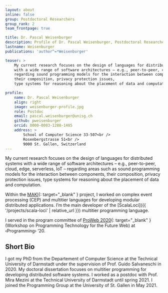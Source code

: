 ```yaml
---
layout: about
inline: false
group: Postdoctoral Researchers
group_rank: 2
team_frontpage: true

title: Dr. Pascal Weisenburger
description: Profile of Dr. Pascal Weisenburger, Postdoctoral Researcher at the Programming Group.
lastname: Weisenburger
publications: 'author^=*Weisenburger'

teaser: >
    My current research focuses on the design of languages for distributed systems
    with a wide range of software architectures – e.g., peer-to-peer, cloud, edge, serverless, IoT –
    regarding sound programming models for the interaction between components,
    their composition, privacy protection issues,
    type systems for reasoning about the placement of data and computation.

profile:
    name: Dr. Pascal Weisenburger
    align: right
    image: weisenburger-profile.jpg
    role: Postdoc
    email: pascal.weisenburger@unisg.ch
    github: pweisenburger
    orcid: 0000-0003-1288-1485
    address: >
        School of Computer Science 33-507<br />
        Rosenbergstrasse 51<br />
        9000 St. Gallen, Switzerland
---
```


My current research focuses on the design of languages for distributed systems
with a wide range of software architectures – e.g., peer-to-peer, cloud, edge, serverless, IoT –
regarding areas such as sound programming models for the interaction between components,
their composition, privacy protection issues,
type systems for reasoning about the placement of data and computation.

Within the [MAKI](https://www.maki.tu-darmstadt.de/){: target="_blank" } project,
I worked on complex event processing (CEP)
and multitier languages for developing modular distributed applications.
I’m the main developer of the [ScalaLoci]({{ '/projects/scala-loci' | relative_url }})
multitier programming language.

I served in the program committee of [ProWeb 2020](https://2020.programming-conference.org/home/proweb-2020){: target="_blank" }
(Workshop on Programming Technology for the Future Web)
at ‹Programming› ’20.


## Short Bio

I got my PhD from the Departement of Computer Science at the Technical University of Darmstadt
under the supervision of Prof. Guido Salvaneschi in 2020.
My doctoral dissertation focuses on multitier programming
for developing distributed software systems.
I worked as a postdoc with Prof. Mira Mezini at the Technical University of Darmstadt until spring 2021.
I joined the Programming Group at the University of St. Gallen in May 2021.
